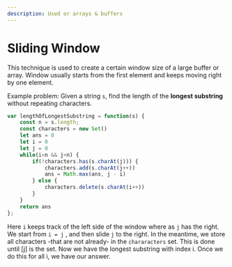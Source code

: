 ```yaml
---
description: Used or arrays & buffers
---
```


# Sliding Window

This technique is used to create a certain window size of a large buffer or array.  Window usually starts from the first element and keeps moving right by one element.

Example problem: Given a string `s`, find the length of the **longest substring** without repeating characters.  

```javascript
var lengthOfLongestSubstring = function(s) {
    const n = s.length;
    const characters = new Set()
    let ans = 0
    let i = 0
    let j = 0
    while(i<n && j<n) {
        if(!characters.has(s.charAt(j))) {
            characters.add(s.charAt(j++))
            ans = Math.max(ans, j - i)
        } else {
            characters.delete(s.charAt(i++))
        }
    }
    return ans
};
```

Here `i` keeps track of the left side of the window where as `j` has the right.  We start from `i = j` , and then slide `j` to the right.  In the meantime, we store all characters -that are not already- in the `chararacters` set.  This is done until \[j\] is the set.  Now we have the longest substring with index i. Once we do this for all i, we have our answer.

